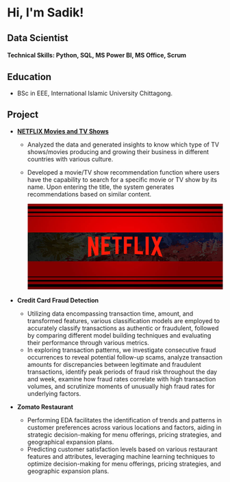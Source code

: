# Hi, I'm Sadik! 

## Data Scientist

#### Technical Skills: Python, SQL, MS Power BI, MS Office, Scrum

## Education
- BSc in EEE, International Islamic University Chittagong.

## Project
- [**NETFLIX Movies and TV Shows**](https://github.com/Sadikctg/Project_3_Netflix_Movies_and_TV_Shows_EDA-)

  - Analyzed the data and generated insights to know which type of TV shows/movies producing and growing their business in different countries with various culture.
  - Developed a movie/TV show recommendation function where users have the capability to search for a specific movie or TV show by its name. Upon entering the title, the system generates recommendations based on similar content. 

    ![Netflix Cover](https://github.com/Sadikctg/Project_3_Netflix_Movies_and_TV_Shows_EDA-/blob/main/netflix_page_cover.jpg)


	
	
- **Credit Card Fraud Detection**
	- Utilizing data encompassing transaction time, amount, and transformed features, various classification models are employed to accurately classify transactions as authentic or fraudulent, followed by comparing different model building techniques and evaluating their performance through various metrics.
	- In exploring transaction patterns, we investigate consecutive fraud occurrences to reveal potential follow-up scams, analyze transaction amounts for discrepancies between legitimate and fraudulent transactions, identify peak periods of fraud risk throughout the day and week, examine how fraud rates correlate with high transaction volumes, and scrutinize moments of unusually high fraud rates for underlying factors.

- **Zomato Restaurant**
	- Performing EDA facilitates the identification of trends and patterns in customer preferences across various locations and factors, aiding in strategic decision-making for menu offerings, pricing strategies, and geographical expansion plans.
	- Predicting customer satisfaction levels based on various restaurant features and attributes, leveraging machine learning techniques to optimize decision-making for menu offerings, pricing strategies, and geographic expansion plans.
